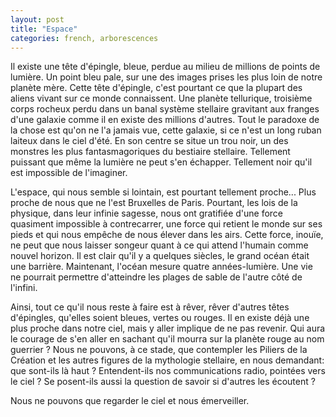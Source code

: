 ```yaml
---
layout: post
title: "Espace"
categories: french, arborescences
---
```


Il existe une tête d'épingle, bleue, perdue au milieu de millions de points de lumière. Un point bleu pale, sur une des images prises les plus loin de notre planète mère. Cette tête d'épingle, c'est pourtant ce que la plupart des aliens vivant sur ce monde connaissent. Une planète tellurique, troisième corps rocheux perdu dans un banal système stellaire gravitant aux franges d'une galaxie comme il en existe des millions d'autres. Tout le paradoxe de la chose est qu'on ne l'a jamais vue, cette galaxie, si ce n'est un long ruban laiteux dans le ciel d'été. En son centre se situe un trou noir, un des monstres les plus fantasmagoriques du bestiaire stellaire. Tellement puissant que même la lumière ne peut s'en échapper. Tellement noir qu'il est impossible de l'imaginer. 

L'espace, qui nous semble si lointain, est pourtant tellement proche... Plus proche de nous que ne l'est Bruxelles de Paris. Pourtant, les lois de la physique, dans leur infinie sagesse, nous ont gratifiée d'une force quasiment impossible à contrecarrer, une force qui retient le monde sur ses pieds et qui nous empêche de nous élever dans les airs. Cette force, inouïe, ne peut que nous laisser songeur quant à ce qui attend l'humain comme nouvel horizon. Il est clair qu'il y a quelques siècles, le grand océan était une barrière. Maintenant, l'océan mesure quatre années-lumière. Une vie ne pourrait permettre d'atteindre les plages de sable de l'autre côté de l'infini.

Ainsi, tout ce qu'il nous reste à faire est à rêver, rêver d'autres têtes d'épingles, qu'elles soient bleues, vertes ou rouges. Il en existe déjà une plus proche dans notre ciel, mais y aller implique de ne pas revenir. Qui aura le courage de s'en aller en sachant qu'il mourra sur la planète rouge au nom guerrier ? Nous ne pouvons, à ce stade, que contempler les Piliers de la Création et les autres figures de la mythologie stellaire, en nous demandant: que sont-ils là haut ? Entendent-ils nos communications radio, pointées vers le ciel ? Se posent-ils aussi la question de savoir si d'autres les écoutent ?

Nous ne pouvons que regarder le ciel et nous émerveiller.  